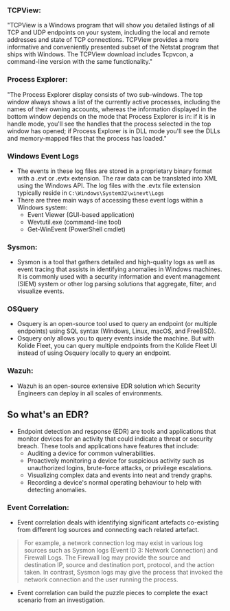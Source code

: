 ### TCPView:
"TCPView is a Windows program that will show you detailed listings of all TCP and UDP endpoints on your system, including the local and remote addresses and state of TCP connections. TCPView provides a more informative and conveniently presented subset of the Netstat program that ships with Windows. The TCPView download includes Tcpvcon, a command-line version with the same functionality." 

### Process Explorer:
"The Process Explorer display consists of two sub-windows. The top window always shows a list of the currently active processes, including the names of their owning accounts, whereas the information displayed in the bottom window depends on the mode that Process Explorer is in: if it is in handle mode, you'll see the handles that the process selected in the top window has opened; if Process Explorer is in DLL mode you'll see the DLLs and memory-mapped files that the process has loaded." 

### Windows Event Logs
- The events in these log files are stored in a proprietary binary format with a .evt or .evtx extension. The raw data can be translated into XML using the Windows API. The log files with the .evtx file extension typically reside in `C:\Windows\System32\winevt\Logs`
- There are three main ways of accessing these event logs within a Windows system:
  - Event Viewer (GUI-based application)
  - Wevtutil.exe (command-line tool)
  - Get-WinEvent (PowerShell cmdlet)

### Sysmon:
- Sysmon is a tool that gathers detailed and high-quality logs as well as event tracing that assists in identifying anomalies in Windows machines. It is commonly used with a security information and event management (SIEM) system or other log parsing solutions that aggregate, filter, and visualize events. 

### OSQuery
- Osquery is an open-source tool used to query an endpoint (or multiple endpoints) using SQL syntax (Windows, Linux, macOS, and FreeBSD).
- Osquery only allows you to query events inside the machine. But with Kolide Fleet, you can query multiple endpoints from the Kolide Fleet UI instead of using Osquery locally to query an endpoint.

### Wazuh:
- Wazuh is an open-source extensive EDR solution which Security Engineers can deploy in all scales of environments.

## So what's an EDR?
- Endpoint detection and response (EDR) are tools and applications that monitor devices for an activity that could indicate a threat or security breach. These tools and applications have features that include:
  - Auditing a device for common vulnerabilities.
  - Proactively monitoring a device for suspicious activity such as unauthorized logins, brute-force attacks, or privilege escalations.
  - Visualizing complex data and events into neat and trendy graphs.
  - Recording a device's normal operating behaviour to help with detecting anomalies.

### Event Correlation:
- Event correlation deals with identifying significant artefacts co-existing from different log sources and connecting each related artefact. 

> For example, a network connection log may exist in various log sources such as Sysmon logs (Event ID 3: Network Connection) and Firewall Logs. The Firewall log may provide the source and destination IP, source and destination port, protocol, and the action taken. In contrast, Sysmon logs may give the process that invoked the network connection and the user running the process.

- Event correlation can build the puzzle pieces to complete the exact scenario from an investigation.
